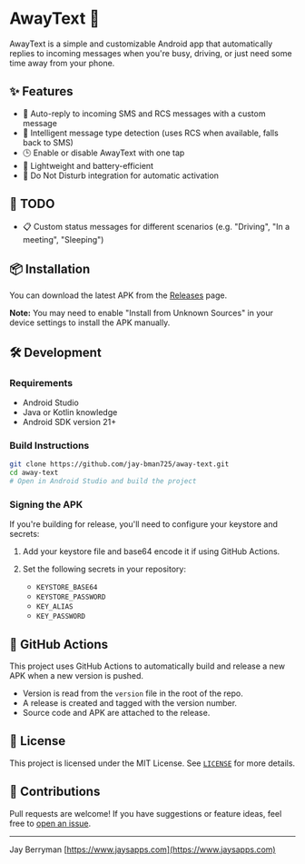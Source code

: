 # AwayText 📱

AwayText is a simple and customizable Android app that automatically replies to incoming messages when you're busy, driving, or just need some time away from your phone.

## ✨ Features

- 📨 Auto-reply to incoming SMS and RCS messages with a custom message
- 🚀 Intelligent message type detection (uses RCS when available, falls back to SMS)
- 🕒 Enable or disable AwayText with one tap
- 📱 Lightweight and battery-efficient
- 🔔 Do Not Disturb integration for automatic activation

## 💼 TODO
- 📋 Custom status messages for different scenarios (e.g. "Driving", "In a meeting", "Sleeping")

## 📦 Installation

You can download the latest APK from the [Releases](https://github.com/jay-bman725/away-text/releases) page.

**Note:** You may need to enable "Install from Unknown Sources" in your device settings to install the APK manually.

## 🛠️ Development

### Requirements

- Android Studio
- Java or Kotlin knowledge
- Android SDK version 21+

### Build Instructions

```bash
git clone https://github.com/jay-bman725/away-text.git
cd away-text
# Open in Android Studio and build the project
````

### Signing the APK

If you're building for release, you'll need to configure your keystore and secrets:

1. Add your keystore file and base64 encode it if using GitHub Actions.
2. Set the following secrets in your repository:

   * `KEYSTORE_BASE64`
   * `KEYSTORE_PASSWORD`
   * `KEY_ALIAS`
   * `KEY_PASSWORD`

## 🚀 GitHub Actions

This project uses GitHub Actions to automatically build and release a new APK when a new version is pushed.

* Version is read from the `version` file in the root of the repo.
* A release is created and tagged with the version number.
* Source code and APK are attached to the release.

## 📄 License

This project is licensed under the MIT License. See [`LICENSE`](LICENSE) for more details.

## 🙌 Contributions

Pull requests are welcome! If you have suggestions or feature ideas, feel free to [open an issue](https://github.com/jay-bman725/away-text/issues).

---

Jay Berryman
[https://www.jaysapps.com](https://www.jaysapps.com)
